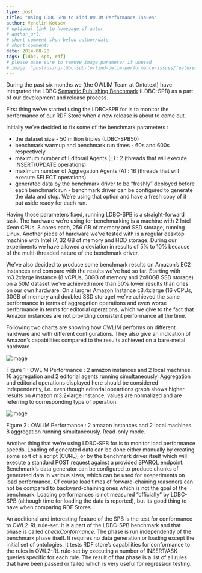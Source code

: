 ```yaml
---
type: post
title: "Using LDBC SPB to Find OWLIM Performance Issues"
author: Venelin Kotsev
# optional link to homepage of autor
# author_url: 
# short comment shon below author/date
# short_comment:
date: 2014-08-20 
tags: [ldbc, spb, rdf]
# please make sure to remove image parameter if unused
# image: "post/using-ldbc-spb-to-find-owlim-performance-issues/featured.png" 
---
```


During the past six months we (the OWLIM Team at Ontotext) have
integrated the LDBC [Semantic Publishing Benchmark](/developer/spb) (LDBC-SPB) as a part of our development and
release process.

First thing we’ve started using the LDBC-SPB for is to monitor the
performance of our RDF Store when a new release is about to come out.

Initially we’ve decided to fix some of the benchmark parameters :

* the dataset size - 50 million triples (LDBC-SPB50)
* benchmark warmup and benchmark run times - 60s and 600s respectively. 
* maximum number of Editorail Agents (E) : 2 (threads that will execute
INSERT/UPDATE operations)
* maximum number of Aggregation Agents (A) : 16 (threads that will
execute SELECT operations)
* generated data by the benchmark driver to be “freshly” deployed before
each benchmark run - benchmark driver can be configured to generate the
data and stop. We’re using that option and have a fresh copy of it put
aside ready for each run.

Having those parameters fixed, running LDBC-SPB is a straight-forward
task. The hardware we’re using for benchmarking is a machine with 2
Intel Xeon CPUs, 8 cores each, 256 GB of memory and SSD storage, running
Linux. Another piece of hardware we’ve tested with is a regular desktop
machine with Intel i7, 32 GB of memory and HDD storage. During our
experiments we have allowed a deviation in results of 5% to 10% because
of the multi-threaded nature of the benchmark driver. 

We’ve also decided to produce some benchmark results on Amazon’s EC2
Instances and compare with the results we’ve had so far. Starting with
m3.2xlarge instance (8 vCPUs, 30GB of memory and 2x80GB SSD storage) on
a 50M dataset we’ve achieved more than 50% lower results than ones on
our own hardware. On a largrer Amazon Instance c3.4xlarge (16 vCPUs,
30GB of memory and doubled SSD storage) we’ve achieved the same
performance in terms of aggregation operations and even worse
performance in terms for editorial operations, which we give to the fact
that Amazon instances are not providing consistent performance all the
time.

Following two charts are showing how OWLIM performs on different
hardware and with different configurations. They also give an indication
of Amazon’s capabilities compared to the results achieved on a
bare-metal hardware.

![image](16-2-Performance.png)

Figure 1 : OWLIM Performance : 2 amazon instances and 2 local machines.
16 aggregation and 2 editorial agents running simultaneously.
Aggregation and editorial operations displayed here should  be
considered independently, i.e. even though editorial opeartions graph
shows higher results on Amazon m3.2xlarge instance, values are
normalized and are referring to corresponding type of operation.

![image](8-0-Performance.png)

Figure 2 : OWLIM Performance : 2 amazon instances and 2 local machines.
8 aggregation running simultaneously. Read-only mode.

Another thing that we’re using LDBC-SPB for is to monitor load
performance speeds. Loading of generated data can be done either
manually by creating some sort of a script (CURL), or by the benchmark
driver itself which will execute a standard POST request against a
provided SPARQL endpoint. Benchmark's data generator can be configured
to produce chunks of generated data in various sizes, which can be used
for exeperiments on load performance. Of course load times of
forward-chaining reasoners can not be compared to backward-chaining ones
which is not the goal of the benchmark. Loading performances is not
measured “officially“ by LDBC-SPB (although time for loading the data is
reported), but its good thing to have when comparing RDF Stores.

An additional and interesting feature of the SPB is the test for
conformance to OWL2-RL rule-set. It is a part of the LDBC-SPB benchmark
and that phase is called _checkConformance_. The phase is run
independently of the benchmark phase itself. It requires no data
generation or loading except the initial set of ontologies. It tests RDF
store’s capabilities for conformance to the rules in OWL2-RL rule-set by
executing a number of INSERT/ASK queries specific for each rule. The
result of that phase is a list of all rules that have been passed or
failed which is very useful for regression testing.
